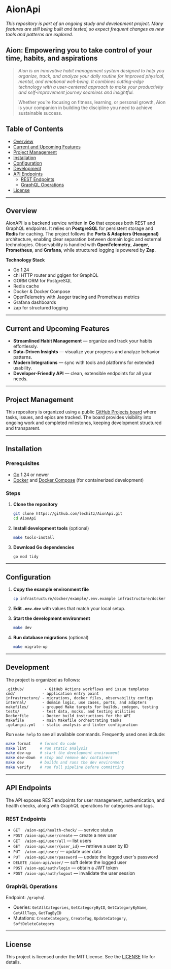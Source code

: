 # AionApi

_This repository is part of an ongoing study and development project. Many features are still being built and tested, so expect frequent changes as new tools and patterns are explored._

## Aion: Empowering you to take control of your time, habits, and aspirations

> _Aion is an innovative habit management system designed to help you organize, track, and analyze your daily routine for improved physical, mental, and emotional well-being. It combines cutting-edge technology with a user-centered approach to make your productivity and self-improvement journey seamless and insightful._
>
> Whether you’re focusing on fitness, learning, or personal growth, Aion is your companion in building the discipline you need to achieve sustainable success.

## **Table of Contents**

- [Overview](#overview)
- [Current and Upcoming Features](#current-and-upcoming-features)
- [Project Management](#project-management)
- [Installation](#installation)
- [Configuration](#configuration)
- [Development](#development)
- [API Endpoints](#api-endpoints)
    - [REST Endpoints](#rest-endpoints)
    - [GraphQL Operations](#graphql-operations)
- [License](#license)

---

## Overview

AionAPI is a backend service written in **Go** that exposes both REST and GraphQL endpoints. It relies on **PostgreSQL** for persistent storage and **Redis** for caching. The project follows the **Ports & Adapters (Hexagonal)** architecture, enabling clear separation between domain logic and external technologies. Observability is handled with **OpenTelemetry**, **Jaeger**, **Prometheus**, and **Grafana**, while structured logging is powered by **Zap**.

**Technology Stack**

- Go 1.24
- chi HTTP router and gqlgen for GraphQL
- GORM ORM for PostgreSQL
- Redis cache
- Docker & Docker Compose
- OpenTelemetry with Jaeger tracing and Prometheus metrics
- Grafana dashboards
- zap for structured logging

---

## Current and Upcoming Features

- **Streamlined Habit Management** — organize and track your habits effortlessly.
- **Data-Driven Insights** — visualize your progress and analyze behavior patterns.
- **Modern Integrations** — sync with tools and platforms for extended usability.
- **Developer-Friendly API** — clean, extensible endpoints for all your needs.

---

## Project Management

This repository is organized using a public [GitHub Projects board](https://github.com/users/lechitz/projects/1) where tasks, issues, and epics are tracked. The board provides visibility into ongoing work and completed milestones, keeping development structured and transparent.

---

## Installation

### Prerequisites

- [Go](https://go.dev/doc/install) 1.24 or newer
- [Docker](https://docs.docker.com/get-docker/) and [Docker Compose](https://docs.docker.com/compose/) (for containerized development)

### Steps

1. **Clone the repository**
   ```bash
   git clone https://github.com/lechitz/AionApi.git
   cd AionApi
   ```
2. **Install development tools** (optional)
   ```bash
   make tools-install
   ```
3. **Download Go dependencies**
   ```bash
   go mod tidy
   ```

---

## Configuration

1. **Copy the example environment file**
   ```bash
   cp infrastructure/docker/example/.env.example infrastructure/docker/dev/.env.dev
   ```
2. **Edit `.env.dev`** with values that match your local setup.


3. **Start the development environment**
   ```bash
   make dev
   ```
4. **Run database migrations** (optional)
   ```bash
   make migrate-up
   ```

---

## Development

The project is organized as follows:

```text
.github/         - GitHub Actions workflows and issue templates
cmd/            - application entry point
infrastructure/ - migrations, docker files, observability configs
internal/       - domain logic, use cases, ports, and adapters
makefiles/      - grouped Make targets for builds, codegen, testing
tests/          - test data, mocks, and testing utilities
Dockerfile      - Docker build instructions for the API
Makefile        - main Makefile orchestrating tasks
.golangci.yml   - static analysis and linter configuration
```

Run `make help` to see all available commands. Frequently used ones include:

```bash
make format    # format Go code
make lint      # run static analysis
make dev-up    # start the development environment
make dev-down  # stop and remove dev containers
make dev       # builds and runs the dev environment
make verify    # run full pipeline before committing
```

---

## API Endpoints

The API exposes REST endpoints for user management, authentication, and health checks, along with GraphQL operations for categories and tags.

### REST Endpoints
- `GET  /aion-api/health-check/` — service status
- `POST /aion-api/user/create` — create a new user
- `GET  /aion-api/user/all` — list users
- `GET  /aion-api/user/{user_id}` — retrieve a user by ID
- `PUT  /aion-api/user/` — update user data
- `PUT  /aion-api/user/password` — update the logged user's password
- `DELETE /aion-api/user/` — soft delete the logged user
- `POST /aion-api/auth/login` — obtain a JWT token
- `POST /aion-api/auth/logout` — invalidate the user session

### GraphQL Operations
Endpoint: `/graphql`
- Queries: `GetAllCategories`, `GetCategoryByID`, `GetCategoryByName`, `GetAllTags`, `GetTagByID`
- Mutations: `CreateCategory`, `CreateTag`, `UpdateCategory`, `SoftDeleteCategory`

---

## License

This project is licensed under the MIT License. See the [LICENSE](LICENSE) file for details.

